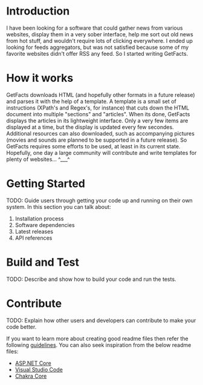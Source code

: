 # Introduction
I have been looking for a software that could gather news from various websites, display them in a very sober interface,
help me sort out old news from hot stuff, and wouldn't require lots of clicking everywhere. I ended up looking for feeds aggregators,
but was not satisfied because some of my favorite websites didn't offer RSS any feed.
So I started writing GetFacts.

# How it works
GetFacts downloads HTML (and hopefully other formats in a future release) and parses it with the help of a template. A template
is a small set of instructions (XPath's and Regex's, for instance) that cuts down the HTML document into multiple "sections" and
"articles". 
When its done, GetFacts displays the articles in its lightweight interface. Only a very few items are displayed at a time, but 
the display is updated every few secondes. Additional resources can also downloaded, such as accompanying pictures (movies and 
sounds are planned to be supported in a future release).
So GetFacts requires some efforts to be used, at least in its current state. Hopefully, one day a large community
will contribute and write templates for plenty of websites... ^___^ 


# Getting Started
TODO: Guide users through getting your code up and running on their own system. In this section you can talk about:
1.	Installation process
2.	Software dependencies
3.	Latest releases
4.	API references

# Build and Test
TODO: Describe and show how to build your code and run the tests. 

# Contribute
TODO: Explain how other users and developers can contribute to make your code better. 

If you want to learn more about creating good readme files then refer the following [guidelines](https://www.visualstudio.com/en-us/docs/git/create-a-readme). You can also seek inspiration from the below readme files:
- [ASP.NET Core](https://github.com/aspnet/Home)
- [Visual Studio Code](https://github.com/Microsoft/vscode)
- [Chakra Core](https://github.com/Microsoft/ChakraCore)
